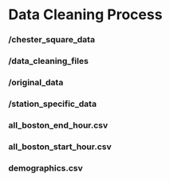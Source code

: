 # Data Cleaning Process

### /chester_square_data

### /data_cleaning_files

### /original_data

### /station_specific_data

### all_boston_end_hour.csv

### all_boston_start_hour.csv

### demographics.csv
